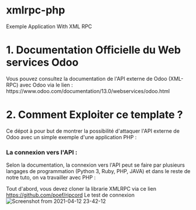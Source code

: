 # xmlrpc-php
Exemple Application With XML RPC
<h1>1. Documentation Officielle du Web services Odoo</h1>
Vous pouvez consultez la documentation de l'API externe de Odoo (XML-RPC) avec Odoo via le lien :
https://www.odoo.com/documentation/13.0/webservices/odoo.html
<h1>2. Comment Exploiter ce template ?</h1>
Ce dépot à pour but de montrer la possibilité d'attaquer l'API externe de Odoo avec un simple exemple d'une application PHP :
<h3>La connexion vers l'API : </h3>
Selon la documentation, la connexion vers l'API peut se faire par plusieurs langages de programmation (Python 3, Ruby, PHP, JAVA) et dans le reste de notre tuto, on va travailler avec PHP :

Tout d'abord, vous devez cloner la librarie XMLRPC via ce lien https://github.com/poef/ripcord
Le test de connexion 
![Screenshot from 2021-04-12 23-42-12](https://user-images.githubusercontent.com/70316176/114475951-dac51880-9be8-11eb-8c00-78384560dfbe.png)
